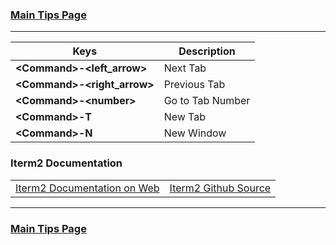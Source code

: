 ### [Main Tips Page](https://github.com/sethfuller/tips/blob/main/tech_tips/README.md)

----------

| Keys                          | Description      |
|-------------------------------|------------------|
| **\<Command>-\<left_arrow>**  | Next Tab         |
| **\<Command>-\<right_arrow>** | Previous Tab     |
| **\<Command>-\<number>**      | Go to Tab Number |
| **\<Command>-T**              | New Tab          |
| **\<Command>-N**              | New Window       |


### Iterm2 Documentation
|                                                                      |                                                            |
|----------------------------------------------------------------------|------------------------------------------------------------|
| [Iterm2 Documentation on Web](https://iterm2.com/documentation.html) | [Iterm2 Github Source](https://github.com/gnachman/iTerm2) |

----------

### [Main Tips Page](https://github.com/sethfuller/tips/blob/main/tech_tips/README.md)
